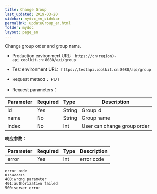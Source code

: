```yaml
---
title: Change Group
last_updated: 2019-03-20
sidebar: mydoc_en_sidebar
permalink: updateGroup_en.html
folder: mydoc
layout: page_en
---
```


Change group order and group name.
- Production environment URL: ``` https://cn(region)-api.coolkit.cn:8080/api/group``` 

- Test environment URL: ``` https://testapi.coolkit.cn:8080/api/group``` 

- Request method： PUT

- Request parameters：

|Parameter|Required|Type|Description|
|:----    |:---|:----- |-----   |
|id |Yes  |String | Group id |
|name |No  |String | Group name |
|index |No  |Int | User can change group order |

**响应参数：**

|Parameter|Required|Type|Description|
|:----    |:---|:----- |-----   |
|error |Yes  |Int | error code  |

```
error code
0:success
400:wrong parameter
401:authorization failed
500:server error
```
